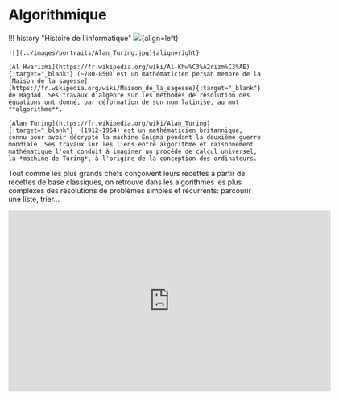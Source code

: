 # Algorithmique

!!! history "Histoire de l'informatique"
    ![](../images/portraits/Al-Khwarizmi.jpg){align=left} 

    ![](../images/portraits/Alan_Turing.jpg){align=right}

    [Al Hwarizmi](https://fr.wikipedia.org/wiki/Al-Khw%C3%A2rizm%C3%AE){:target="_blank"} (~780-850) est un mathématicien persan membre de la [Maison de la sagesse](https://fr.wikipedia.org/wiki/Maison_de_la_sagesse){:target="_blank"} de Bagdad. Ses travaux d'algèbre sur les méthodes de résolution des équations ont donné, par déformation de son nom latinisé, au mot **algorithme**.

    [Alan Turing](https://fr.wikipedia.org/wiki/Alan_Turing){:target="_blank"}  (1912-1954) est un mathématicien britannique, connu pour avoir décrypté la machine Enigma pendant la deuxième guerre mondiale. Ses travaux sur les liens entre algorithme et raisonnement mathématique l'ont conduit à imaginer un procédé de calcul universel, la *machine de Turing*, à l'origine de la conception des ordinateurs.

Tout comme les plus grands chefs conçoivent leurs recettes à partir de recettes de base classiques, on retrouve dans les algorithmes les plus complexes des résolutions de problèmes simples et récurrents: parcourir une liste, trier...

<!-- ![](../images/AnimeHanoiNB.gif){: .center width=640}  -->

<p align="center">
<iframe width="640" height="360" src="https://www.youtube.com/embed/AgtOCNCejQ8" title="YouTube video player" frameborder="0" allow="accelerometer; autoplay; clipboard-write; encrypted-media; gyroscope; picture-in-picture" allowfullscreen></iframe>
</p>
